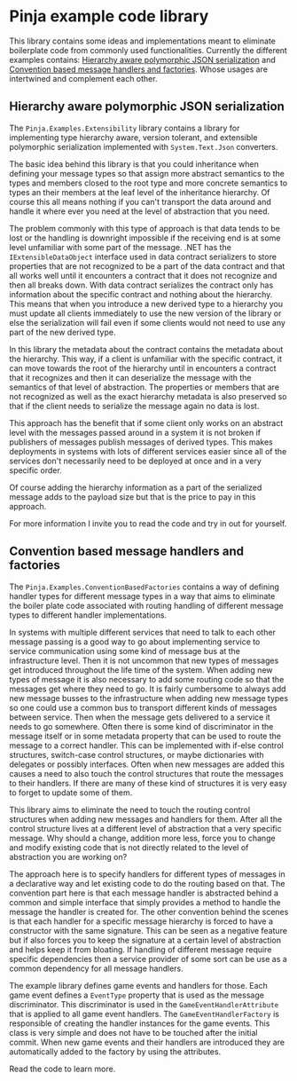# Pinja example code library

This library contains some ideas and implementations meant to eliminate boilerplate code from commonly used functionalities. Currently the different examples contains:
[Hierarchy aware polymorphic JSON serialization](#hierarchy-aware-polymorphic-json-serialization) and [Convention based message handlers and factories](#convention-based-message-handlers-and-factories). Whose usages are intertwined and complement each other.

## Hierarchy aware polymorphic JSON serialization

The `Pinja.Examples.Extensibility` library contains a library for implementing type hierarchy aware, version tolerant, and extensible polymorphic serialization implemented with `System.Text.Json` converters.

The basic idea behind this library is that you could inheritance when defining your message types so that assign more abstract semantics to the types and members closed to the root type and more concrete semantics to types an their members at the leaf level of the inheritance hierarchy.
Of course this all means nothing if you can't transport the data around and handle it where ever you need at the level of abstraction that you need.

The problem commonly with this type of approach is that data tends to be lost or the handling is downright impossible if the receiving end is at some level unfamiliar with some part of the message.
.NET has the `IExtensibleDataObject` interface used in data contract serializers to store properties that are not recognized to be a part of the data contract and that all works well until it encounters a contract that it does not recognize and then all breaks down.
With data contract serializes the contract only has information about the specific contract and nothing about the hierarchy. This means that when you introduce a new derived type to a hierarchy you must update all clients immediately to use the new version of the library or else
the serialization will fail even if some clients would not need to use any part of the new derived type.

In this library the metadata about the contract contains the metadata about the hierarchy. This way, if a client is unfamiliar with the specific contract, it can move towards the root of the hierarchy until in encounters a contract that it recognizes and then it can deserialize the message with the semantics of that level of abstraction.
The properties or members that are not recognized as well as the exact hierarchy metadata is also preserved so that if the client needs to serialize the message again no data is lost.

This approach has the benefit that if some client only works on an abstract level with the messages passed around in a system it is not broken if publishers of messages publish messages of derived types.
This makes deployments in systems with lots of different services easier since all of the services don't necessarily need to be deployed at once and in a very specific order.

Of course adding the hierarchy information as a part of the serialized message adds to the payload size but that is the price to pay in this approach.

For more information I invite you to read the code and try in out for yourself.

## Convention based message handlers and factories

The `Pinja.Examples.ConventionBasedFactories` contains a way of defining handler types for different message types in a way that aims to eliminate the boiler plate code associated with routing handling of different message types to different handler implementations.

In systems with multiple different services that need to talk to each other message passing is a good way to go about implementing service to service communication using some kind of message bus at the infrastructure level.
Then it is not uncommon that new types of messages get introduced throughout the life time of the system. When adding new types of message it is also necessary to add some routing code so that the messages get where they need to go.
It is fairly cumbersome to always add new message busses to the infrastructure when adding new message types so one could use a common bus to transport different kinds of messages between service.
Then when the message gets delivered to a service it needs to go somewhere. Often there is some kind of discriminator in the message itself or in some metadata property that can be used to route the message to a correct handler.
This can be implemented with if-else control structures, switch-case control structures, or maybe dictionaries with delegates or possibly interfaces. Often when new messages are added this causes a need to also touch the control structures that route the messages to their handlers.
If there are many of these kind of structures it is very easy to forget to update some of them.

This library aims to eliminate the need to touch the routing control structures when adding new messages and handlers for them. After all the control structure lives at a different level of abstraction that a very specific message. Why should a change, addition more less, force you to change and modify existing code that is not directly related to the level of abstraction you are working on?

The approach here is to specify handlers for different types of messages in a declarative way and let existing code to do the routing based on that. 
The convention part here is that each message handler is abstracted behind a common and simple interface that simply provides a method to handle the message the handler is created for.
The other convention behind the scenes is that each handler for a specific message hierarchy is forced to have a constructor with the same signature. This can be seen as a negative feature but if also forces you to keep the signature at a certain level of abstraction and helps keep it from bloating.
If handling of different message require specific dependencies then a service provider of some sort can be use as a common dependency for all message handlers.

The example library defines game events and handlers for those. Each game event defines a `EventType` property that is used as the message discriminator. This discriminator is used in the `GameEventHandlerAttribute` that is applied to all game event handlers.
The `GameEventHandlerFactory` is responsible of creating the handler instances for the game events. This class is very simple and does not have to be touched after the initial commit.
When new game events and their handlers are introduced they are automatically added to the factory by using the attributes.

Read the code to learn more.
